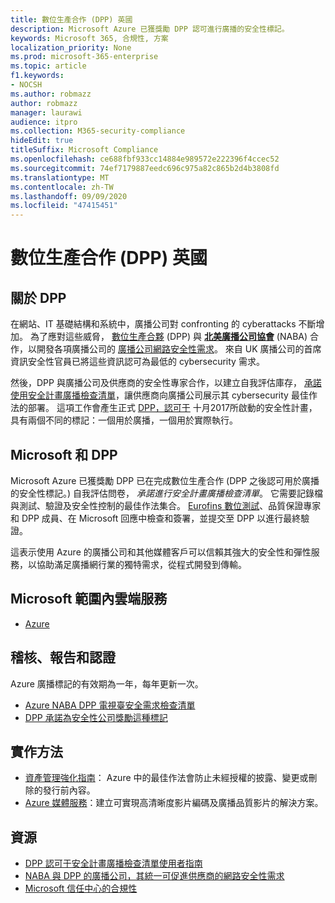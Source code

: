 ```yaml
---
title: 數位生產合作 (DPP) 英國
description: Microsoft Azure 已獲獎勵 DPP 認可進行廣播的安全性標記。
keywords: Microsoft 365, 合規性, 方案
localization_priority: None
ms.prod: microsoft-365-enterprise
ms.topic: article
f1.keywords:
- NOCSH
ms.author: robmazz
author: robmazz
manager: laurawi
audience: itpro
ms.collection: M365-security-compliance
hideEdit: true
titleSuffix: Microsoft Compliance
ms.openlocfilehash: ce688fbf933cc14884e989572e222396f4ccec52
ms.sourcegitcommit: 74ef7179887eedc696c975a82c865b2d4b3808fd
ms.translationtype: MT
ms.contentlocale: zh-TW
ms.lasthandoff: 09/09/2020
ms.locfileid: "47415451"
---
```

# <a name="digital-production-partnership-dpp-united-kingdom"></a>數位生產合作 (DPP) 英國

## <a name="about-the-dpp"></a>關於 DPP

在網站、IT 基礎結構和系統中，廣播公司對 confronting 的 cyberattacks 不斷增加。 為了應對這些威脅， [數位生產合夥](https://www.thedpp.com/) (DPP) 與 [**北美廣播公司協會**](https://nabanet.com/) (NABA) 合作，以開發各項廣播公司的 [廣播公司網路安全性需求](https://nabanet.com/wp-content/uploads/2017/08/NABA_DPP_CyberSecurity_Requirements_3.pdf)。 來自 UK 廣播公司的首席資訊安全性官員已將這些資訊認可為最低的 cybersecurity 需求。  
  
然後，DPP 與廣播公司及供應商的安全性專家合作，以建立自我評估庫存， [承諾使用安全計畫廣播檢查清單](https://dpp-assets.s3.amazonaws.com/wp-content/uploads/2017/10/CTS_BroadcastChecklist.xlsx)，讓供應商向廣播公司展示其 cybersecurity 最佳作法的部署。 這項工作會產生正式 [DPP，認可于](https://www.thedpp.com/tech/security/committed-to-security/) 十月2017所啟動的安全性計畫，具有兩個不同的標記：一個用於廣播，一個用於實際執行。

## <a name="microsoft-and-the-dpp"></a>Microsoft 和 DPP

Microsoft Azure 已獲獎勵 DPP 已在完成數位生產合作 (DPP 之後認可用於廣播的安全性標記。) 自我評估問卷， *承諾進行安全計畫廣播檢查清單*。 它需要記錄檔與測試、驗證及安全性控制的最佳作法集合。 [Eurofins 數位測試](https://www.eurofins-digitaltesting.com/)、品質保證專家和 DPP 成員、在 Microsoft 回應中檢查和簽署，並提交至 DPP 以進行最終驗證。  
  
這表示使用 Azure 的廣播公司和其他媒體客戶可以信賴其強大的安全性和彈性服務，以協助滿足廣播網行業的獨特需求，從程式開發到傳輸。

## <a name="microsoft-in-scope-cloud-services"></a>Microsoft 範圍內雲端服務

- [Azure](https://aka.ms/AzureCompliance)

## <a name="audits-reports-and-certificates"></a>稽核、報告和認證

Azure 廣播標記的有效期為一年，每年更新一次。

- [Azure NABA DPP 電視臺安全需求檢查清單](https://aka.ms/Azure-CTS-Broadcast-Checklist)
- [DPP 承諾為安全性公司獎勵這種標記](https://aka.ms/Azure-Asset-Mgmt)

## <a name="how-to-implement"></a>實作方法

- [資產管理強化指南](https://aka.ms/Azure-Asset-Mgmt)： Azure 中的最佳作法會防止未經授權的披露、變更或刪除的發行前內容。
- [Azure 媒體服務](https://docs.microsoft.com/azure/media-services/)：建立可實現高清晰度影片編碼及廣播品質影片的解決方案。

## <a name="resources"></a>資源

- [DPP 認可于安全計畫廣播檢查清單使用者指南](https://dpp-assets.s3.amazonaws.com/wp-content/uploads/2017/10/CTS_BroadcastChecklistUserGuide.pdf)
- [NABA 與 DPP 的廣播公司，其統一可促進供應商的網路安全性需求](https://nabanet.com/wp-content/uploads/2017/08/NABAcaster-Issue_26.pdf)
- [Microsoft 信任中心的合規性](https://www.microsoft.com/trust-center/compliance/compliance-overview)
